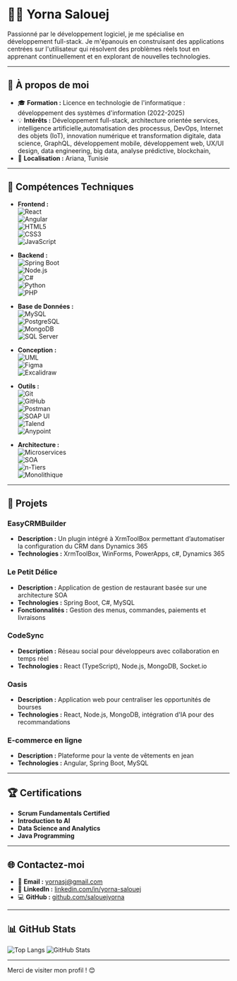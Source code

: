 # 👩‍💻 Yorna Salouej

Passionné par le développement logiciel, je me spécialise en développement full-stack. Je m'épanouis en construisant des applications centrées sur l'utilisateur qui résolvent des problèmes réels tout en apprenant continuellement et en explorant de nouvelles technologies.

---

## 🌟 À propos de moi

- 🎓 **Formation :** Licence en technologie de l'informatique : développement des systèmes d'information (2022-2025)
- 💡 **Intérêts :** Développement full-stack, architecture orientée services, intelligence artificielle,automatisation des processus, DevOps, Internet des objets (IoT), innovation numérique et transformation digitale, data science, GraphQL, développement mobile, développement web, UX/UI design, data engineering, big data, analyse prédictive, blockchain, 
- 📍 **Localisation :** Ariana, Tunisie

---

## 🔧 Compétences Techniques

- **Frontend :**  
  ![React](https://img.shields.io/badge/-React-61DAFB?logo=react&logoColor=white)  
  ![Angular](https://img.shields.io/badge/-Angular-DD0031?logo=angular&logoColor=white)  
  ![HTML5](https://img.shields.io/badge/-HTML5-E34F26?logo=html5&logoColor=white)  
  ![CSS3](https://img.shields.io/badge/-CSS3-1572B6?logo=css3&logoColor=white)  
  ![JavaScript](https://img.shields.io/badge/-JavaScript-F7DF1E?logo=javascript&logoColor=black)  

- **Backend :**  
  ![Spring Boot](https://img.shields.io/badge/-Spring_Boot-6DB33F?logo=springboot&logoColor=white)  
  ![Node.js](https://img.shields.io/badge/-Node.js-339933?logo=node.js&logoColor=white)  
  ![C#](https://img.shields.io/badge/-C%23-239120?logo=csharp&logoColor=white)  
  ![Python](https://img.shields.io/badge/-Python-3776AB?logo=python&logoColor=white)  
  ![PHP](https://img.shields.io/badge/-PHP-777BB4?logo=php&logoColor=white)  

- **Base de Données :**  
  ![MySQL](https://img.shields.io/badge/-MySQL-4479A1?logo=mysql&logoColor=white)  
  ![PostgreSQL](https://img.shields.io/badge/-PostgreSQL-4169E1?logo=postgresql&logoColor=white)  
  ![MongoDB](https://img.shields.io/badge/-MongoDB-47A248?logo=mongodb&logoColor=white)  
  ![SQL Server](https://img.shields.io/badge/-SQL_Server-CC2927?logo=microsoftsqlserver&logoColor=white)  

- **Conception :**  
  ![UML](https://img.shields.io/badge/-UML-0769AD?logoColor=white&label=UML)  
  ![Figma](https://img.shields.io/badge/-Figma-F24E1E?logo=figma&logoColor=white)  
  ![Excalidraw](https://img.shields.io/badge/-Excalidraw-4D4D4D?logoColor=white&label=Excalidraw)  

- **Outils :**  
  ![Git](https://img.shields.io/badge/-Git-F05032?logo=git&logoColor=white)  
  ![GitHub](https://img.shields.io/badge/-GitHub-181717?logo=github&logoColor=white)  
  ![Postman](https://img.shields.io/badge/-Postman-FF6C37?logo=postman&logoColor=white)  
  ![SOAP UI](https://img.shields.io/badge/-SOAP_UI-008080?logoColor=white&label=SOAP%20UI)  
  ![Talend](https://img.shields.io/badge/-Talend-FF6D00?logoColor=white&label=Talend)  
  ![Anypoint](https://img.shields.io/badge/-Anypoint-0066CC?logoColor=white&label=Anypoint)  

- **Architecture :**  
  ![Microservices](https://img.shields.io/badge/-Microservices-FF6C37?logoColor=white&label=Microservices)  
  ![SOA](https://img.shields.io/badge/-SOA-4CAF50?logoColor=white&label=SOA)  
  ![n-Tiers](https://img.shields.io/badge/-n--Tiers-9C27B0?logoColor=white&label=n-Tiers)  
  ![Monolithique](https://img.shields.io/badge/-Monolithique-FF5722?logoColor=white&label=Monolithique)  


---

## 💼 Projets

### **EasyCRMBuilder**
- **Description :**  Un plugin intégré à XrmToolBox permettant d’automatiser la configuration du CRM dans Dynamics 365
- **Technologies :** XrmToolBox, WinForms, PowerApps, c#, Dynamics 365

### **Le Petit Délice**
- **Description :** Application de gestion de restaurant basée sur une architecture SOA
- **Technologies :** Spring Boot, C#, MySQL
- **Fonctionnalités :** Gestion des menus, commandes, paiements et livraisons

### **CodeSync**
- **Description :** Réseau social pour développeurs avec collaboration en temps réel
- **Technologies :** React (TypeScript), Node.js, MongoDB, Socket.io

### **Oasis**
- **Description :** Application web pour centraliser les opportunités de bourses
- **Technologies :** React, Node.js, MongoDB, intégration d'IA pour des recommandations

### **E-commerce en ligne**
- **Description :** Plateforme pour la vente de vêtements en jean
- **Technologies :** Angular, Spring Boot, MySQL

---

## 🏆 Certifications

- **Scrum Fundamentals Certified**
- **Introduction to AI** 
- **Data Science and Analytics**
- **Java Programming**

---

## 🌐 Contactez-moi

- 📧 **Email :** [yornasj@gmail.com](mailto:salouejyorna@gmail.com)
- 💼 **LinkedIn :** [linkedin.com/in/yorna-salouej](https://www.linkedin.com/in/yorna-salouej-572530338/)
- 💻 **GitHub :** [github.com/salouejyorna](https://github.com/salouejyorna)

---

## 📊 GitHub Stats

![Top Langs](https://github-readme-stats.vercel.app/api/top-langs/?username=salouejyorna&layout=compact)
![GitHub Stats](https://github-readme-stats.vercel.app/api?username=salouejyorna&show_icons=true)

---

Merci de visiter mon profil ! 😊
